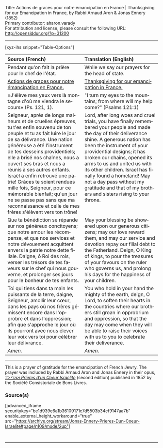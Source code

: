 <html>
<head></head>
<body>
Title: Actions de graces pour notre émancipation en France | Thanksgiving for our Emancipation in France, by Rabbi Arnaud Aron & Jonas Ennery (1852)<br />
Primary contributor: aharon.varady<br />
For attribution and license, please consult the following URL: <a href="http://opensiddur.org/?p=31200">http://opensiddur.org/?p=31200</a>
<p />
<hr />

[xyz-ihs snippet="Table-Options"]<table style="margin-left: auto; margin-right: auto;" class="draggable">
<thead><tr><th id="x" style="text-align: left;">Source (French)</th><th style="text-align: left;">Translation (English)</th></tr></thead>
<tbody>
<tr><td style="vertical-align:top;">
<div class="french" lang="fr">
<span class="instruction">Pendant qu'on fait la prière pour le chef de l'état.</span>
</span></div></td>
 
<td style="vertical-align:top;">
<div class="english" lang="en">
<span class="instruction">While we say our prayers for the head of state.</span> 
</div></td></tr>


<tr><td style="vertical-align:top;">
<div class="french" lang="fr">
<u>Actions de graces pour notre émancipation en France.</u> 
</span></div></td>
 
<td style="vertical-align:top;">
<div class="english" lang="en">
<u>Thanksgiving for our emancipation in France.</u>
</div></td></tr>


<tr><td style="vertical-align:top;">
<div class="french" lang="fr">
«J'élève mes yeux vers là montagne 
d'où me viendra le secours» <span class="citation">(Ps. 121, 1)</span>. 
</span></div></td>
 
<td style="vertical-align:top;">
<div class="english" lang="en">
"I turn my eyes to the mountains; 
from where will my help come?" <span class="citation">(Psalms 121:1)</span>
</div></td></tr>


<tr><td style="vertical-align:top;">
<div class="french" lang="fr">
Seigneur, après de longs malheurs et de cruelles épreuves, tu t'es enfin souvenu de ton peuple et tu as fait luire le jour de sa délivrance. Une nation généreuse a été l'instrument de tes desseins providentiels; elle a brisé nos chaînes, nous a ouvert ses bras et nous a réunis à ses autres enfants. Israël a enfin retrouvé une patrie! Grâces te soient rendues mille fois, Seigneur, pour ce mémorable bienfait; qu'un jour ne se passe pas sans que ma reconnaissance et celle de mes frères s'élèvent vers ton trône! 
</span></div></td>
 
<td style="vertical-align:top;">
<div class="english" lang="en">
Lord, after long woes and cruel trials, you have finally remembered your people and made the day of their deliverance shine. A generous nation has been the instrument of your providential designs; it has broken our chains, opened its arms to us and united us with its other children. Israel has finally found a homeland! May not a day pass without my gratitude and that of my brothers and sisters rising to your throne. 
</div></td></tr>


<tr><td style="vertical-align:top;">
<div class="french" lang="fr">
Que ta bénédiction se répande sur nos généreux concitoyens; que notre amour les récompense, et que nos services et notre dévouement acquittent envers la patrie notre dette filiale. Daigne, ô Roi des rois, verser les trésors de tes faveurs sur le chef qui nous gouverne, et prolonger ses jours pour le bonheur de tes enfants. 
</span></div></td>
 
<td style="vertical-align:top;">
<div class="english" lang="en">
May your blessing be showered upon our generous citizens; may our love reward them, and may our service and devotion repay our filial debt to the Fatherland. Deign, O King of kings, to pour the treasures of your favours on the ruler who governs us, and prolong his days for the happiness of your children. 
</div></td></tr>


<tr><td style="vertical-align:top;">
<div class="french" lang="fr">
Toi qui tiens dans ta main les puissants de la terre, daigne, Seigneur, amollir leur cœur, dans les pays où nos frères gémissent encore dans l'opprobre et dans l'oppression; afin que s'approche le jour où ils pourront avec nous élever leur voix vers toi pour célébrer leur délivrance. 
</span></div></td>
 
<td style="vertical-align:top;">
<div class="english" lang="en">
You who hold in your hand the mighty of the earth, deign, O Lord, to soften their hearts in the countries where our brothers still groan in opprobrium and oppression, so that the day may come when they will be able to raise their voices with us to you to celebrate their deliverance. 
</div></td></tr>


<tr><td style="vertical-align:top;">
<div class="french" lang="fr">
<em>Amen.</em> 
</span></div></td>
 
<td style="vertical-align:top;">
<div class="english" lang="en">
<em>Amen.</em>
</div></td></tr>
</tbody></table>

<hr />

This is a prayer of gratitude for the emancipation of French Jewry. The prayer was included by Rabbi Arnaud Aron and Jonas Ennery in their opus, <a href="/?p=12950">אמרי לב <em>Prières d’un Coeur Israelite</em></a> (second edition) published in 1852 by the Société Consistoriale de Bons Livres.

<h3>Source(s)</h3>

[advanced_iframe securitykey="be1d939e6a1b36109171c7d5503b34cf9147aa7b" enable_external_height_workaround="true" src="https://archive.org/stream/Jonas-Ennery-Prieres-Dun-Coeur-Israelite#page/n109/mode/2up"]

&nbsp;

<hr />

&nbsp;
</body>
</html>